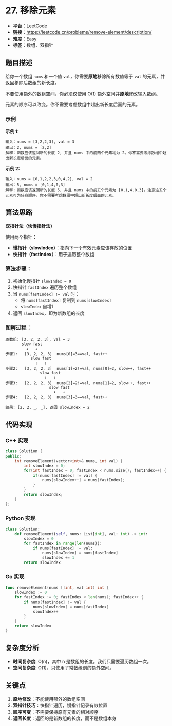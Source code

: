 # 27. 移除元素

- **平台**：LeetCode
- **链接**：https://leetcode.cn/problems/remove-element/description/
- **难度**：Easy
- **标签**：数组、双指针

## 题目描述

给你一个数组 `nums` 和一个值 `val`，你需要**原地**移除所有数值等于 `val` 的元素，并返回移除后数组的新长度。

不要使用额外的数组空间，你必须仅使用 O(1) 额外空间并**原地**修改输入数组。

元素的顺序可以改变。你不需要考虑数组中超出新长度后面的元素。

### 示例

**示例 1:**
```
输入：nums = [3,2,2,3], val = 3
输出：2, nums = [2,2]
解释：函数应该返回新的长度 2, 并且 nums 中的前两个元素均为 2。你不需要考虑数组中超出新长度后面的元素。
```

**示例 2:**
```
输入：nums = [0,1,2,2,3,0,4,2], val = 2
输出：5, nums = [0,1,4,0,3]
解释：函数应该返回新的长度 5, 并且 nums 中的前五个元素为 [0,1,4,0,3]。注意这五个元素可为任意顺序。你不需要考虑数组中超出新长度后面的元素。
```

## 算法思路

**双指针法（快慢指针法）**

使用两个指针：
- **慢指针（slowIndex）**：指向下一个有效元素应该存放的位置
- **快指针（fastIndex）**：用于遍历整个数组

### 算法步骤：
1. 初始化慢指针 `slowIndex = 0`
2. 快指针 `fastIndex` 遍历整个数组
3. 当 `nums[fastIndex] != val` 时：
   - 将 `nums[fastIndex]` 复制到 `nums[slowIndex]`
   - `slowIndex` 自增1
4. 返回 `slowIndex`，即为新数组的长度

### 图解过程：
```
原数组: [3, 2, 2, 3], val = 3
       slow fast
         ↓   ↓
步骤1:   [3, 2, 2, 3]  nums[0]=3==val, fast++
           slow fast
             ↓   ↓
步骤2:   [3, 2, 2, 3]  nums[1]=2!=val, nums[0]=2, slow++, fast++
               slow fast
                 ↓   ↓  
步骤3:   [2, 2, 2, 3]  nums[2]=2!=val, nums[1]=2, slow++, fast++
                   slow fast
                     ↓   ↓
步骤4:   [2, 2, 2, 3]  nums[3]=3==val, fast++
                     
结果: [2, 2, _, _], 返回 slowIndex = 2
```

## 代码实现

### C++ 实现
```cpp
class Solution {
public:
    int removeElement(vector<int>& nums, int val) {
        int slowIndex = 0;
        for(int fastIndex = 0; fastIndex < nums.size(); fastIndex++) {
            if(nums[fastIndex] != val) {
                nums[slowIndex++] = nums[fastIndex];
            }
        }
        return slowIndex;
    }
};
```

### Python 实现
```python
class Solution:
    def removeElement(self, nums: List[int], val: int) -> int:
        slowIndex = 0
        for fastIndex in range(len(nums)):
            if nums[fastIndex] != val:
                nums[slowIndex] = nums[fastIndex]
                slowIndex += 1
        return slowIndex
```

### Go 实现
```go
func removeElement(nums []int, val int) int {
    slowIndex := 0
    for fastIndex := 0; fastIndex < len(nums); fastIndex++ {
        if nums[fastIndex] != val {
            nums[slowIndex] = nums[fastIndex]
            slowIndex++
        }
    }
    return slowIndex
}
```

## 复杂度分析

- **时间复杂度**: O(n)，其中 n 是数组的长度。我们只需要遍历数组一次。
- **空间复杂度**: O(1)，只使用了常数级别的额外空间。

## 关键点

1. **原地修改**：不能使用额外的数组空间
2. **双指针技巧**：快指针遍历，慢指针记录有效位置
3. **顺序可变**：不需要保持原有元素的相对顺序
4. **返回长度**：返回的是新数组的长度，而不是数组本身